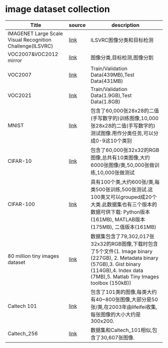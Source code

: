 # image dataset collection

|Title|source|description|
|---|---|---|
| IMAGENET Large Scale Visual Recognition Challenge(ILSVRC) | [link](http://image-net.org/download-images) | ILSVRC图像分类和目标检测 |
| VOC2007&VOC2012 mirror | [link](https://pjreddie.com/projects/pascal-voc-dataset-mirror/) | 图像分类,目标检测,图像分割 |
| VOC2007 | [link](http://host.robots.ox.ac.uk:8080/pascal/VOC/voc2007/) | Train/Validation Data(439MB),Test Data(431MB) |
| VOC2021 | [link](http://host.robots.ox.ac.uk:8080/pascal/VOC/voc2012/) | Train/Validation Data(1.9GB),Test Data(1.8GB) |
| MNIST | [link](http://yann.lecun.com/exdb/mnist/) | 包含了60,000张28x28的二值(手写数字的)训练图像,10,000张28x28的二值(手写数字的)测试图像.用作分类任务,可以分成0-9这10个类别 |
| CIFAR-10 | [link](https://www.cs.toronto.edu/~kriz/cifar.html) | 包含了60,000张32x32的RGB图像,总共有10类图像,大约6000张图像/类,50,000张做训练,10,000张做测试 |
| CIFAR-100 | [link](https://www.cs.toronto.edu/~kriz/cifar.html) | 具有100个类,大约600张/类,每类500张训练,500张测试.这100类又可以grouped成20个大类.此数据集也有三个版本的数据可供下载: Python版本(161MB), MATLAB版本(175MB), 二值版本(161MB) |
| 80 million tiny images dataset | [link](http://groups.csail.mit.edu/vision/TinyImages/) | 数据集包含了79,302,017张32x32的RGB图像,下载时包含了5个文件(1. Image binary (227GB), 2. Metadata binary (57GB),3. Gist binary (114GB),4. Index data (7MB),5. Matlab Tiny Images toolbox (150kB)) |
| Caltech 101 | [link](http://www.vision.caltech.edu/Image_Datasets/Caltech101/) | 包含了101类的图像,每类大约有40~800张图像,大部分是50张/类,在2003年由lifeifei收集,每张图像的大小大约是300x200. |
| Caltech_256 | [link](http://www.vision.caltech.edu/Image_Datasets/Caltech256/) | 数据集和Caltech_101相似,包含了30,607张图像. |
